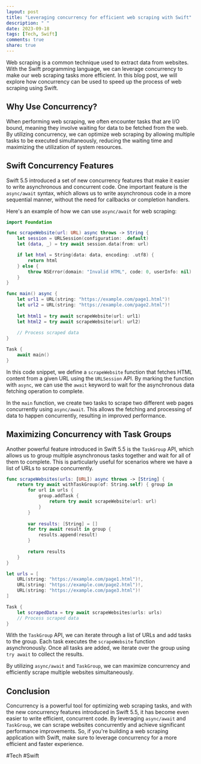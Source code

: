 ```yaml
---
layout: post
title: "Leveraging concurrency for efficient web scraping with Swift"
description: " "
date: 2023-09-18
tags: [Tech, Swift]
comments: true
share: true
---
```


Web scraping is a common technique used to extract data from websites. With the Swift programming language, we can leverage concurrency to make our web scraping tasks more efficient. In this blog post, we will explore how concurrency can be used to speed up the process of web scraping using Swift.

## Why Use Concurrency?

When performing web scraping, we often encounter tasks that are I/O bound, meaning they involve waiting for data to be fetched from the web. By utilizing concurrency, we can optimize web scraping by allowing multiple tasks to be executed simultaneously, reducing the waiting time and maximizing the utilization of system resources.

## Swift Concurrency Features

Swift 5.5 introduced a set of new concurrency features that make it easier to write asynchronous and concurrent code. One important feature is the `async/await` syntax, which allows us to write asynchronous code in a more sequential manner, without the need for callbacks or completion handlers.

Here's an example of how we can use `async/await` for web scraping:

```swift
import Foundation

func scrapeWebsite(url: URL) async throws -> String {
    let session = URLSession(configuration: .default)
    let (data, _) = try await session.data(from: url)

    if let html = String(data: data, encoding: .utf8) {
        return html
    } else {
        throw NSError(domain: "Invalid HTML", code: 0, userInfo: nil)
    }
}

func main() async {
    let url1 = URL(string: "https://example.com/page1.html")!
    let url2 = URL(string: "https://example.com/page2.html")!
    
    let html1 = try await scrapeWebsite(url: url1)
    let html2 = try await scrapeWebsite(url: url2)
    
    // Process scraped data
}

Task {
    await main()
}
```

In this code snippet, we define a `scrapeWebsite` function that fetches HTML content from a given URL using the `URLSession` API. By marking the function with `async`, we can use the `await` keyword to wait for the asynchronous data fetching operation to complete.

In the `main` function, we create two tasks to scrape two different web pages concurrently using `async/await`. This allows the fetching and processing of data to happen concurrently, resulting in improved performance.

## Maximizing Concurrency with Task Groups

Another powerful feature introduced in Swift 5.5 is the `TaskGroup` API, which allows us to group multiple asynchronous tasks together and wait for all of them to complete. This is particularly useful for scenarios where we have a list of URLs to scrape concurrently.

```swift
func scrapeWebsites(urls: [URL]) async throws -> [String] {
    return try await withTaskGroup(of: String.self) { group in
        for url in urls {
            group.addTask {
                return try await scrapeWebsite(url: url)
            }
        }
        
        var results: [String] = []
        for try await result in group {
            results.append(result)
        }
        
        return results
    }
}

let urls = [
    URL(string: "https://example.com/page1.html")!,
    URL(string: "https://example.com/page2.html")!,
    URL(string: "https://example.com/page3.html")!
]

Task {
    let scrapedData = try await scrapeWebsites(urls: urls)
    // Process scraped data
}
```

With the `TaskGroup` API, we can iterate through a list of URLs and add tasks to the group. Each task executes the `scrapeWebsite` function asynchronously. Once all tasks are added, we iterate over the group using `try await` to collect the results.

By utilizing `async/await` and `TaskGroup`, we can maximize concurrency and efficiently scrape multiple websites simultaneously.

## Conclusion

Concurrency is a powerful tool for optimizing web scraping tasks, and with the new concurrency features introduced in Swift 5.5, it has become even easier to write efficient, concurrent code. By leveraging `async/await` and `TaskGroup`, we can scrape websites concurrently and achieve significant performance improvements. So, if you're building a web scraping application with Swift, make sure to leverage concurrency for a more efficient and faster experience.

#Tech #Swift